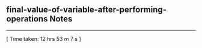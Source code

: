 <h2>final-value-of-variable-after-performing-operations Notes</h2><hr>[ Time taken: 12 hrs 53 m 7 s ]